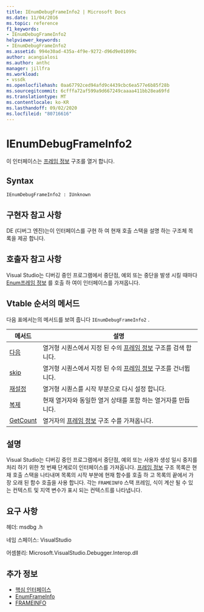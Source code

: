 ```yaml
---
title: IEnumDebugFrameInfo2 | Microsoft Docs
ms.date: 11/04/2016
ms.topic: reference
f1_keywords:
- IEnumDebugFrameInfo2
helpviewer_keywords:
- IEnumDebugFrameInfo2
ms.assetid: 994e30ad-435a-4f9e-9272-d96d9e01099c
author: acangialosi
ms.author: anthc
manager: jillfra
ms.workload:
- vssdk
ms.openlocfilehash: 0aa67792ced94afd9c4439cbc6ea577e6b85f28b
ms.sourcegitcommit: 6cfffa72af599a9d667249caaaa411bb28ea69fd
ms.translationtype: MT
ms.contentlocale: ko-KR
ms.lasthandoff: 09/02/2020
ms.locfileid: "80716616"
---
```

# <a name="ienumdebugframeinfo2"></a>IEnumDebugFrameInfo2
이 인터페이스는 [프레임 정보](../../../extensibility/debugger/reference/frameinfo.md) 구조를 열거 합니다.

## <a name="syntax"></a>Syntax

```
IEnumDebugFrameInfo2 : IUnknown
```

## <a name="notes-for-implementers"></a>구현자 참고 사항
 DE (디버그 엔진)는이 인터페이스를 구현 하 여 현재 호출 스택을 설명 하는 구조체 목록을 제공 합니다.

## <a name="notes-for-callers"></a>호출자 참고 사항
 Visual Studio는 디버깅 중인 프로그램에서 중단점, 예외 또는 중단을 발생 시킬 때마다 [Enum프레임 정보](../../../extensibility/debugger/reference/idebugthread2-enumframeinfo.md) 를 호출 하 여이 인터페이스를 가져옵니다.

## <a name="methods-in-vtable-order"></a>Vtable 순서의 메서드
 다음 표에서는의 메서드를 보여 줍니다 `IEnumDebugFrameInfo2` .

|메서드|설명|
|------------|-----------------|
|[다음](../../../extensibility/debugger/reference/ienumdebugframeinfo2-next.md)|열거형 시퀀스에서 지정 된 수의 [프레임 정보](../../../extensibility/debugger/reference/frameinfo.md) 구조를 검색 합니다.|
|[skip](../../../extensibility/debugger/reference/ienumdebugframeinfo2-skip.md)|열거형 시퀀스에서 지정 된 수의 [프레임 정보](../../../extensibility/debugger/reference/frameinfo.md) 구조를 건너뜁니다.|
|[재설정](../../../extensibility/debugger/reference/ienumdebugframeinfo2-reset.md)|열거형 시퀀스를 시작 부분으로 다시 설정 합니다.|
|[복제](../../../extensibility/debugger/reference/ienumdebugframeinfo2-clone.md)|현재 열거자와 동일한 열거 상태를 포함 하는 열거자를 만듭니다.|
|[GetCount](../../../extensibility/debugger/reference/ienumdebugframeinfo2-getcount.md)|열거자의 [프레임 정보](../../../extensibility/debugger/reference/frameinfo.md) 구조 수를 가져옵니다.|

## <a name="remarks"></a>설명
 Visual Studio는 디버깅 중인 프로그램에서 중단점, 예외 또는 사용자 생성 일시 중지를 처리 하기 위한 첫 번째 단계로이 인터페이스를 가져옵니다. [프레임 정보](../../../extensibility/debugger/reference/frameinfo.md) 구조 목록은 현재 호출 스택을 나타내며 목록의 시작 부분에 현재 함수를 호출 하 고 목록의 끝에서 가장 오래 된 함수 호출을 사용 합니다. 각는 `FRAMEINFO` 스택 프레임, 식이 계산 될 수 있는 컨텍스트 및 지역 변수가 표시 되는 컨텍스트를 나타냅니다.

## <a name="requirements"></a>요구 사항
 헤더: msdbg .h

 네임 스페이스: VisualStudio

 어셈블리: Microsoft.VisualStudio.Debugger.Interop.dll

## <a name="see-also"></a>추가 정보
- [핵심 인터페이스](../../../extensibility/debugger/reference/core-interfaces.md)
- [EnumFrameInfo](../../../extensibility/debugger/reference/idebugthread2-enumframeinfo.md)
- [FRAMEINFO](../../../extensibility/debugger/reference/frameinfo.md)
